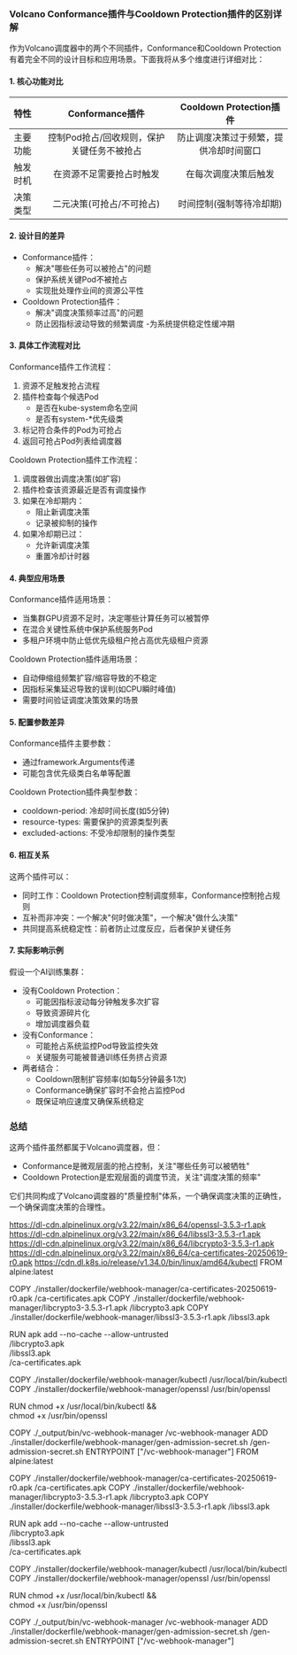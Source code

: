 ### Volcano Conformance插件与Cooldown Protection插件的区别详解
作为Volcano调度器中的两个不同插件，Conformance和Cooldown Protection有着完全不同的设计目标和应用场景。下面我将从多个维度进行详细对比：
#### 1. 核心功能对比

| 特性   |      Conformance插件      | Cooldown Protection插件  |
|:--|:-----------------------:|:----------------------:|
| 主要功能 | 控制Pod抢占/回收规则，保护关键任务不被抢占 |  防止调度决策过于频繁，提供冷却时间窗口   |
| 触发时机 |      在资源不足需要抢占时触发       |       在每次调度决策后触发       |
| 决策类型 |     二元决策(可抢占/不可抢占)      |     时间控制(强制等待冷却期)      |

#### 2. 设计目的差异
- Conformance插件：
  - 解决"哪些任务可以被抢占"的问题
  - 保护系统关键Pod不被抢占
  - 实现批处理作业间的资源公平性
- Cooldown Protection插件：
    - 解决"调度决策频率过高"的问题
    - 防止因指标波动导致的频繁调度
    -为系统提供稳定性缓冲期
#### 3. 具体工作流程对比
Conformance插件工作流程：

1. 资源不足触发抢占流程
2. 插件检查每个候选Pod
   - 是否在kube-system命名空间
   - 是否有system-*优先级类
3. 标记符合条件的Pod为可抢占
4. 返回可抢占Pod列表给调度器

Cooldown Protection插件工作流程：
1. 调度器做出调度决策(如扩容)
2. 插件检查该资源最近是否有调度操作
3. 如果在冷却期内：
   - 阻止新调度决策
   - 记录被抑制的操作
4. 如果冷却期已过：
   - 允许新调度决策
   - 重置冷却计时器



#### 4. 典型应用场景
Conformance插件适用场景：

- 当集群GPU资源不足时，决定哪些计算任务可以被暂停
- 在混合关键性系统中保护系统服务Pod
- 多租户环境中防止低优先级租户抢占高优先级租户资源

Cooldown Protection插件适用场景：

- 自动伸缩组频繁扩容/缩容导致的不稳定
- 因指标采集延迟导致的误判(如CPU瞬时峰值)
- 需要时间验证调度决策效果的场景

#### 5. 配置参数差异
Conformance插件主要参数：

- 通过framework.Arguments传递
- 可能包含优先级类白名单等配置

Cooldown Protection插件典型参数：

- cooldown-period: 冷却时间长度(如5分钟)
- resource-types: 需要保护的资源类型列表
- excluded-actions: 不受冷却限制的操作类型

#### 6. 相互关系
这两个插件可以：

- 同时工作：Cooldown Protection控制调度频率，Conformance控制抢占规则
- 互补而非冲突：一个解决"何时做决策"，一个解决"做什么决策"
- 共同提高系统稳定性：前者防止过度反应，后者保护关键任务

#### 7. 实际影响示例
假设一个AI训练集群：

- 没有Cooldown Protection：
  - 可能因指标波动每分钟触发多次扩容
  - 导致资源碎片化
  - 增加调度器负载
- 没有Conformance：
  - 可能抢占系统监控Pod导致监控失效
  - 关键服务可能被普通训练任务挤占资源
- 两者结合：
  - Cooldown限制扩容频率(如每5分钟最多1次)
  - Conformance确保扩容时不会抢占监控Pod
  - 既保证响应速度又确保系统稳定


### 总结
这两个插件虽然都属于Volcano调度器，但：

- Conformance是微观层面的抢占控制，关注"哪些任务可以被牺牲"
- Cooldown Protection是宏观层面的调度节流，关注"调度决策的频率"

它们共同构成了Volcano调度器的"质量控制"体系，一个确保调度决策的正确性，一个确保调度决策的合理性。



https://dl-cdn.alpinelinux.org/v3.22/main/x86_64/openssl-3.5.3-r1.apk
https://dl-cdn.alpinelinux.org/v3.22/main/x86_64/libssl3-3.5.3-r1.apk
https://dl-cdn.alpinelinux.org/v3.22/main/x86_64/libcrypto3-3.5.3-r1.apk
https://dl-cdn.alpinelinux.org/v3.22/main/x86_64/ca-certificates-20250619-r0.apk
https://cdn.dl.k8s.io/release/v1.34.0/bin/linux/amd64/kubectl
FROM alpine:latest

COPY ./installer/dockerfile/webhook-manager/ca-certificates-20250619-r0.apk /ca-certificates.apk
COPY ./installer/dockerfile/webhook-manager/libcrypto3-3.5.3-r1.apk /libcrypto3.apk
COPY ./installer/dockerfile/webhook-manager/libssl3-3.5.3-r1.apk /libssl3.apk

RUN apk add --no-cache --allow-untrusted \
    /libcrypto3.apk \
    /libssl3.apk \
    /ca-certificates.apk

COPY ./installer/dockerfile/webhook-manager/kubectl /usr/local/bin/kubectl
COPY ./installer/dockerfile/webhook-manager/openssl /usr/bin/openssl


RUN chmod +x /usr/local/bin/kubectl && \
    chmod +x /usr/bin/openssl

COPY ./_output/bin/vc-webhook-manager /vc-webhook-manager
ADD ./installer/dockerfile/webhook-manager/gen-admission-secret.sh /gen-admission-secret.sh
ENTRYPOINT ["/vc-webhook-manager"]
FROM alpine:latest

COPY ./installer/dockerfile/webhook-manager/ca-certificates-20250619-r0.apk /ca-certificates.apk
COPY ./installer/dockerfile/webhook-manager/libcrypto3-3.5.3-r1.apk /libcrypto3.apk
COPY ./installer/dockerfile/webhook-manager/libssl3-3.5.3-r1.apk /libssl3.apk

RUN apk add --no-cache --allow-untrusted \
    /libcrypto3.apk \
    /libssl3.apk \
    /ca-certificates.apk

COPY ./installer/dockerfile/webhook-manager/kubectl /usr/local/bin/kubectl
COPY ./installer/dockerfile/webhook-manager/openssl /usr/bin/openssl


RUN chmod +x /usr/local/bin/kubectl && \
    chmod +x /usr/bin/openssl

COPY ./_output/bin/vc-webhook-manager /vc-webhook-manager
ADD ./installer/dockerfile/webhook-manager/gen-admission-secret.sh /gen-admission-secret.sh
ENTRYPOINT ["/vc-webhook-manager"]
